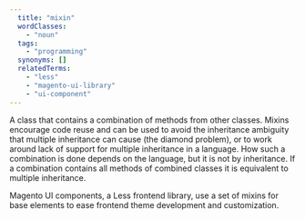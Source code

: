 ```yaml
---
  title: "mixin"
  wordClasses:
    - "noun"
  tags:
    - "programming"
  synonyms: []
  relatedTerms:
    - "less"
    - "magento-ui-library"
    - "ui-component"
---
```

A class that contains a combination of methods from other classes. Mixins encourage code reuse and can be used to avoid the inheritance ambiguity that multiple inheritance can cause (the diamond problem), or to work around lack of support for multiple inheritance in a language.
How such a combination is done depends on the language, but it is not by inheritance. If a combination contains all methods of combined classes it is equivalent to multiple inheritance.

Magento UI components, a Less frontend library, use a set of mixins for base elements to ease frontend theme development and customization.

